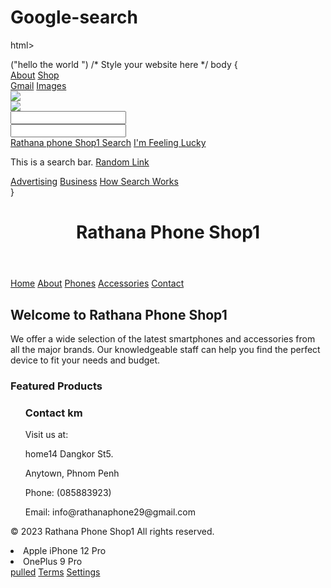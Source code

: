 # Google-search 
html>
  <head>
     ("hello the world ")    
     <meta charset="utf-8">
     <title>Rathana Phone Shop1</title>
     <meta name="google-site-verification" content="6o3mfq88FPLGRnIKr5-LYJCU0HEBlaS37S48w34IWe0" />
     <meta name="viewport" content="width=device-width, initial-scale=1.0">
     <link href="https://fonts.googleapis.com/css2?family=Roboto:wght@300;400&display=swap" rel="stylesheet">
     /* Style your website here */
      body {
         <link rel="stylesheet" href="css/custom.css"> 
   </head> 
   <body> 
     <div class="top-bar"> 
       <div class="bar-left"> 
         <div class="menu"> 
           <a href="">About</a> 
           <a href="">Shop</a> 
         </div> 
       </div> 
       <div class="bar-right"> 
         <div class="menu"> 
           <a href="">Gmail</a> 
           <a href="">Images</a> 
         </div> 
         <a href="" class="app-toggle"> 
           <i class="fa fa-ellipsis-h"></i> 
         </a> 
         <a href="" class="profile-trigger"> 
           <img src="images/profile.jpg"> 
         </a> 
       </div> 
     </div> 
     <div class="content"> 
       <div class="search-wrapper"> 
         <a href="" class="search-logo">
           <img src="images/logo-Rathana phone shop1-"> 
         </a> 
         <div class="search-bar"> 
           <div class="search-icon"> 
             <i class="fa fa-search"></i> 
           </div> 
           <input type="text"> 
           <div class="search-icon right"> 
             <i class="fa fa-microphone"></i> 
           </div> 
         </div>
        </a> 
         <div class="search-bar"> 
           <div class="search-icon"> 
             <i class="fa fa-search"></i> 
           </div> 
           <input type="text"> 
           <div class="search-icon right"> 
             <i class="fa fa-microphone"></i> 
           </div> 
         </div> 
         <div class="search-buttons"> 
           <a href="">Rathana phone Shop1 Search</a> 
           <a href="">I'm Feeling Lucky</a> 
         </div>
         <p class="search-info"> 
           This is a search bar. <a href="">Random Link</a> 
        </p> 
      </div> 
    </div> 
    <div class="bottom-bar"> 
       <div class="bar-left"> 
         <div class="menu"> 
          <a href="">Advertising</a> 
          <a href="">Business</a> 
          <a href="">How Search Works</a> 
         </div> 
       </div>
      }
    </style>
  </head>
  <body>
    <header>
      <h1>Rathana Phone Shop1</h1>
    </header>
    <nav>
       <a href="#">Home</a>
       <a href="#">About</a>
       <a href="#">Phones</a>
       <a href="#">Accessories</a>
       <a href="#">Contact</a>
     </nav>
     <main>
      <h2>Welcome to Rathana Phone Shop1</h2>
      <p>We offer a wide selection of the latest smartphones and accessories from all the major brands. Our knowledgeable staff can help you find the  perfect device to fit your needs and budget.</p>
      <h3>Featured Products</h3>
      <ul>
        <h3>Contact km</h3>
      <p>Visit us at:</p>
      <p>home14 Dangkor St5.</p>
      <p>Anytown, Phnom Penh </p>
      <p>Phone: (085883923) </p>
      <p>Email: info@rathanaphone29@gmail.com</p>
    </main>
    <footer>
      <p>&copy; 2023 Rathana Phone Shop1 All rights reserved.</p>
        <li>Apple iPhone 12 Pro</li>
        <li>OnePlus 9 Pro</li>
      </ul>
         </div> 
       </div> 
       <div class="bar-right"> 
         <div class="menu"> 
           <a href="">pulled</a> 
           <a href="">Terms</a> 
           <a href="">Settings</a> 
         </div> 
       </div> 
     </div> 
   </body> 
 </html>
